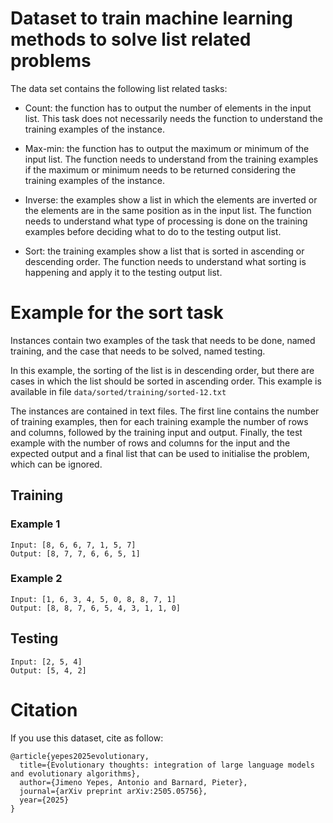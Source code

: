 # Dataset to train machine learning methods to solve list related problems

The data set contains the following list related tasks:

- Count: the function has to output the number of elements in the input list. This task does not necessarily needs the function to understand the training examples of the instance.

- Max-min: the function has to output the maximum or minimum of the input list. The function needs to understand from the training examples if the maximum or minimum needs to be returned considering the training examples of the instance.

- Inverse: the examples show a list in which the elements are inverted or the elements are in the same position as in the input list. The function needs to understand what type of processing is done on the training examples before deciding what to do to the testing output list.

- Sort: the training examples show a list that is sorted in ascending or descending order. The function needs to understand what sorting is happening and apply it to the testing output list.

# Example for the sort task

Instances contain two examples of the task that needs to be done, named training, and the case that needs to be solved, named testing.

In this example, the sorting of the list is in descending order, but there are cases in which the list should be sorted in ascending order. This example is available in file `data/sorted/training/sorted-12.txt`

The instances are contained in text files. The first line contains the number of training examples, then for each training example the number of rows and columns, followed by the training input and output.
Finally, the test example with the number of rows and columns for the input and the expected output and a final list that can be used to initialise the problem, which can be ignored.

## Training

### Example 1

```
Input: [8, 6, 6, 7, 1, 5, 7]
Output: [8, 7, 7, 6, 6, 5, 1]
```

### Example 2

```
Input: [1, 6, 3, 4, 5, 0, 8, 8, 7, 1]
Output: [8, 8, 7, 6, 5, 4, 3, 1, 1, 0]
```

## Testing

```
Input: [2, 5, 4]
Output: [5, 4, 2]
```

# Citation

If you use this dataset, cite as follow:

```
@article{yepes2025evolutionary,
  title={Evolutionary thoughts: integration of large language models and evolutionary algorithms},
  author={Jimeno Yepes, Antonio and Barnard, Pieter},
  journal={arXiv preprint arXiv:2505.05756},
  year={2025}
}
```
